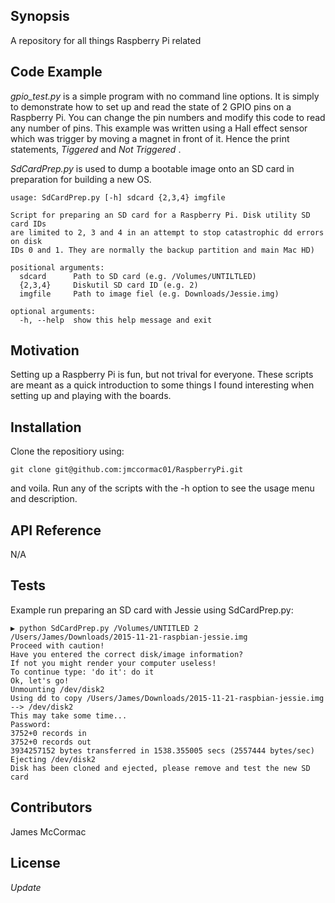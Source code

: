 ## Synopsis

A repository for all things Raspberry Pi related

## Code Example

*gpio_test.py* is a simple program with no command line options. It is simply to demonstrate how to set up and read the state of 2 GPIO pins on a Raspberry Pi. You can change the pin numbers and modify this code to read any number of pins. This example was written using a Hall effect sensor which was trigger by moving a magnet in front of it. Hence the print statements, _Tiggered_ and _Not Triggered_ .

*SdCardPrep.py* is used to dump a bootable image onto an SD card in preparation for building a new OS. 

```
usage: SdCardPrep.py [-h] sdcard {2,3,4} imgfile

Script for preparing an SD card for a Raspberry Pi. Disk utility SD card IDs
are limited to 2, 3 and 4 in an attempt to stop catastrophic dd errors on disk
IDs 0 and 1. They are normally the backup partition and main Mac HD)

positional arguments:
  sdcard      Path to SD card (e.g. /Volumes/UNTILTLED)
  {2,3,4}     Diskutil SD card ID (e.g. 2)
  imgfile     Path to image fiel (e.g. Downloads/Jessie.img)

optional arguments:
  -h, --help  show this help message and exit
```

## Motivation

Setting up a Raspberry Pi is fun, but not trival for everyone. These scripts are meant as a quick introduction to some things I found interesting when setting up and playing with the boards. 

## Installation

Clone the repositiory using:
```
git clone git@github.com:jmccormac01/RaspberryPi.git
```
and voila. Run any of the scripts with the -h option to see the usage menu and description. 

## API Reference

N/A

## Tests

Example run preparing an SD card with Jessie using SdCardPrep.py:

```
▶ python SdCardPrep.py /Volumes/UNTITLED 2 /Users/James/Downloads/2015-11-21-raspbian-jessie.img
Proceed with caution!
Have you entered the correct disk/image information?
If not you might render your computer useless!
To continue type: 'do it': do it
Ok, let's go!
Unmounting /dev/disk2
Using dd to copy /Users/James/Downloads/2015-11-21-raspbian-jessie.img --> /dev/disk2
This may take some time...
Password:
3752+0 records in
3752+0 records out
3934257152 bytes transferred in 1538.355005 secs (2557444 bytes/sec)
Ejecting /dev/disk2
Disk has been cloned and ejected, please remove and test the new SD card
```

## Contributors

James McCormac

## License

_Update_